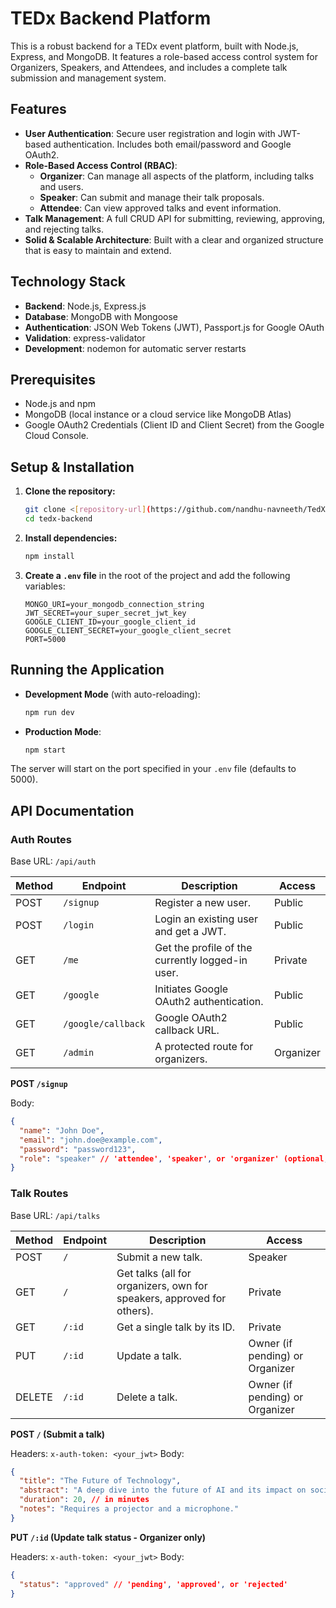 # TEDx Backend Platform

This is a robust backend for a TEDx event platform, built with Node.js, Express, and MongoDB. It features a role-based access control system for Organizers, Speakers, and Attendees, and includes a complete talk submission and management system.

## Features

- **User Authentication**: Secure user registration and login with JWT-based authentication. Includes both email/password and Google OAuth2.
- **Role-Based Access Control (RBAC)**:
  - **Organizer**: Can manage all aspects of the platform, including talks and users.
  - **Speaker**: Can submit and manage their talk proposals.
  - **Attendee**: Can view approved talks and event information.
- **Talk Management**: A full CRUD API for submitting, reviewing, approving, and rejecting talks.
- **Solid & Scalable Architecture**: Built with a clear and organized structure that is easy to maintain and extend.

## Technology Stack

- **Backend**: Node.js, Express.js
- **Database**: MongoDB with Mongoose
- **Authentication**: JSON Web Tokens (JWT), Passport.js for Google OAuth
- **Validation**: express-validator
- **Development**: nodemon for automatic server restarts

## Prerequisites

- Node.js and npm
- MongoDB (local instance or a cloud service like MongoDB Atlas)
- Google OAuth2 Credentials (Client ID and Client Secret) from the Google Cloud Console.

## Setup & Installation

1.  **Clone the repository:**

    ```bash
    git clone <[repository-url](https://github.com/nandhu-navneeth/TedX-CUSAT_backend)>
    cd tedx-backend
    ```

2.  **Install dependencies:**

    ```bash
    npm install
    ```

3.  **Create a `.env` file** in the root of the project and add the following variables:
    ```
    MONGO_URI=your_mongodb_connection_string
    JWT_SECRET=your_super_secret_jwt_key
    GOOGLE_CLIENT_ID=your_google_client_id
    GOOGLE_CLIENT_SECRET=your_google_client_secret
    PORT=5000
    ```

## Running the Application

- **Development Mode** (with auto-reloading):

  ```bash
  npm run dev
  ```

- **Production Mode**:
  ```bash
  npm start
  ```

The server will start on the port specified in your `.env` file (defaults to 5000).

## API Documentation

### Auth Routes

Base URL: `/api/auth`

| Method | Endpoint           | Description                                      | Access    |
| ------ | ------------------ | ------------------------------------------------ | --------- |
| POST   | `/signup`          | Register a new user.                             | Public    |
| POST   | `/login`           | Login an existing user and get a JWT.            | Public    |
| GET    | `/me`              | Get the profile of the currently logged-in user. | Private   |
| GET    | `/google`          | Initiates Google OAuth2 authentication.          | Public    |
| GET    | `/google/callback` | Google OAuth2 callback URL.                      | Public    |
| GET    | `/admin`           | A protected route for organizers.                | Organizer |

**POST `/signup`**

Body:

```json
{
  "name": "John Doe",
  "email": "john.doe@example.com",
  "password": "password123",
  "role": "speaker" // 'attendee', 'speaker', or 'organizer' (optional, defaults to 'attendee')
}
```

### Talk Routes

Base URL: `/api/talks`

| Method | Endpoint | Description                                                            | Access                          |
| ------ | -------- | ---------------------------------------------------------------------- | ------------------------------- |
| POST   | `/`      | Submit a new talk.                                                     | Speaker                         |
| GET    | `/`      | Get talks (all for organizers, own for speakers, approved for others). | Private                         |
| GET    | `/:id`   | Get a single talk by its ID.                                           | Private                         |
| PUT    | `/:id`   | Update a talk.                                                         | Owner (if pending) or Organizer |
| DELETE | `/:id`   | Delete a talk.                                                         | Owner (if pending) or Organizer |

**POST `/` (Submit a talk)**

Headers: `x-auth-token: <your_jwt>`
Body:

```json
{
  "title": "The Future of Technology",
  "abstract": "A deep dive into the future of AI and its impact on society.",
  "duration": 20, // in minutes
  "notes": "Requires a projector and a microphone."
}
```

**PUT `/:id` (Update talk status - Organizer only)**

Headers: `x-auth-token: <your_jwt>`
Body:

```json
{
  "status": "approved" // 'pending', 'approved', or 'rejected'
}
```
